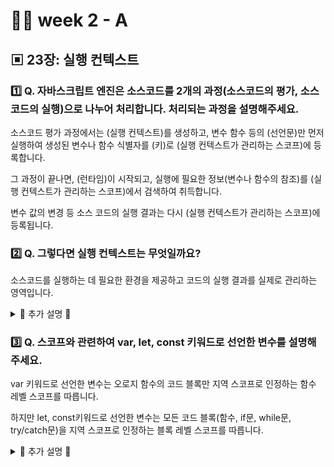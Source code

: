 # 👩‍🏫 week 2 - A

## ▣ 23장: 실행 컨텍스트

### 1️⃣ Q. 자바스크립트 엔진은 소스코드를 2개의 과정(소스코드의 평가, 소스코드의 실행)으로 나누어 처리합니다. 처리되는 과정을 설명해주세요.

소스코드 평가 과정에서는 (실행 컨텍스트)를 생성하고, 변수 함수 등의 (선언문)만 먼저 실행하여 생성된 변수나 함수 식별자를 (키)로 (실행 컨텍스트가 관리하는 스코프)에 등록합니다.

그 과정이 끝나면, (런타임)이 시작되고, 실행에 필요한 정보(변수나 함수의 참조)를 (실행 컨텍스트가 관리하는 스코프)에서 검색하여 취득합니다.

변수 값의 변경 등 소스 코드의 실행 결과는 다시 (실행 컨텍스트가 관리하는 스코프)에 등록됩니다.

### 2️⃣ Q. 그렇다면 실행 컨텍스트는 무엇일까요?

소스코드를 실행하는 데 필요한 환경을 제공하고 코드의 실행 결과를 실제로 관리하는 영역입니다.

<details>
  <summary>🔽 추가 설명 🔽  </summary>

자바스크립트가 코드를 실행할 때 사용하는 환경"이라고 생각할 수 있어요. 자바스크립트 엔진이 코드를 실행하기 위해서는 변수, 함수 등의 정보를 어딘가에 저장하고 관리해야 해요. 실행 컨텍스트는 바로 그런 정보들을 담고 있는 박스와 같은 것이에요.

자바스크립트가 코드를 실행할 때, 이 박스(실행 컨텍스트)를 만들고, 코드에서 사용하는 변수나 함수 같은 것들의 정보를 여기에 넣어요. 이렇게 해서 자바스크립트는 언제 어디서든 필요한 정보를 빠르게 찾아서 사용할 수 있게 됩니다.

실행 컨텍스트는 크게 세 가지 주요 구성 요소를 가지고 있어요:

- 변수 환경(Variable Environment): 현재 컨텍스트 내의 변수, 함수 선언 등의 정보를 저장합니다.
- 외부 환경(Outer Environment): 현재 컨텍스트가 참조하는 외부 코드의 정보를 가리킵니다. 예를 들어, 현재 함수가 다른 함수 안에 있다면, 그 바깥 함수의 실행 컨텍스트를 참조하게 됩니다.
- this 값: 코드가 실행되는 동안 this 키워드가 어떤 객체를 가리키는지 정의합니다.
  코드를 실행할 때, 자바스크립트 엔진은 실행 컨텍스트 스택이라는 것을 사용해요. 이것은 코드의 실행 순서를 관리하는 스택(stack)으로, 자바스크립트는 이 스택에 새로운 실행 컨텍스트를 추가하거나 실행이 끝난 컨텍스트를 제거하면서 코드를 순차적으로 실행합니다.

간단히 말해서, 실행 컨텍스트는 자바스크립트가 코드를 실행하는 데 필요한 모든 정보를 담고 있는 '박스' 같은 것이라고 생각하면 돼요. 이 박스 덕분에 자바스크립트는 어디서 어떻게 코드를 실행해야 할지 알 수 있고, 코드 실행 중에 필요한 모든 정보를 쉽게 접근할 수 있어요.

</details>

### 3️⃣ Q. 스코프와 관련하여 var, let, const 키워드로 선언한 변수를 설명해주세요.

var 키워드로 선언한 변수는 오로지 함수의 코드 블록만 지역 스코프로 인정하는 함수 레벨 스코프를 따릅니다.

하지만 let, const키워드로 선언한 변수는 모든 코드 블록(함수, if문, while문, try/catch문)을 지역 스코프로 인정하는 블록 레벨 스코프를 따릅니다.

<details>
  <summary>🔽 추가 설명 🔽  </summary>

**var**를 사용해서 변수를 선언하면, 그 변수는 함수가 시작하는 곳부터 함수가 끝나는 곳까지 어디서든 사용할 수 있어요.  
만약 함수 바깥에서 var로 변수를 선언하면, 그 변수는 전역 변수가 되어서 프로그램의 어디서든 접근할 수 있죠. 이런 성질 때문에 var는 "함수 레벨 스코프"를 가진다고 해요.  
하지만 이런 특성 때문에 예상치 못한 결과를 낳을 때가 많아요. 예를 들어, 반복문 안에서 var로 변수를 선언하고, 그 변수를 반복문 바깥에서 사용하려고 하면, 반복문의 마지막 값이 저장되어 있어서 혼란을 줄 수 있어요.

**let**과 **const**는 둘 다 "블록 레벨 스코프"를 가지고 있어요. 이 말은, 변수가 선언된 {} 안에서만 사용할 수 있다는 뜻이에요.  
예를 들어, if문이나 for문 같은 코드 블록 안에서 let이나 const로 변수를 선언하면, 그 변수는 해당 블록 안에서만 유효하고, 블록 밖에서는 접근할 수 없어요.  
이런 특성 덕분에 코드를 더 예측 가능하고, 관리하기 쉬워져요.

간단히 말해, var는 예전 방식이고, 변수가 넓은 범위에서 살아있어서 때때로 혼란을 줄 수 있어요.  
let과 const는 더 엄격한 규칙을 가지고 있어서 코드를 더 안전하고 예측 가능하게 만들어줍니다!

</details>
